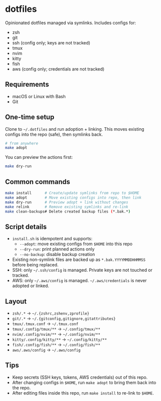 # dotfiles

Opinionated dotfiles managed via symlinks. Includes configs for:

- zsh
- git
- ssh (config only; keys are not tracked)
- tmux
- nvim
- kitty
- fish
- aws (config only; credentials are not tracked)

## Requirements

- macOS or Linux with Bash
- Git

## One-time setup

Clone to `~/.dotfiles` and run adoption + linking. This moves existing configs into the repo (safe), then symlinks back.

```bash
# from anywhere
make adopt
```

You can preview the actions first:

```bash
make dry-run
```

## Common commands

```bash
make install      # Create/update symlinks from repo to $HOME
make adopt        # Move existing configs into repo, then link
make dry-run      # Preview adopt + link without changes
make relink       # Remove existing symlinks and re-link
make clean-backups# Delete created backup files (*.bak.*)
```

## Script details

- `install.sh` is idempotent and supports:
  - `--adopt`: move existing configs from `$HOME` into this repo
  - `--dry-run`: print planned actions only
  - `--no-backup`: disable backup creation
- Existing non-symlink files are backed up as `*.bak.YYYYMMDDHHMMSS` before being replaced.
- SSH: only `~/.ssh/config` is managed. Private keys are not touched or tracked.
- AWS: only `~/.aws/config` is managed. `~/.aws/credentials` is never adopted or linked.

## Layout

- `zsh/.*` -> `~/.{zshrc,zshenv,zprofile}`
- `git/.*` -> `~/.{gitconfig,gitignore,gitattributes}`
- `tmux/.tmux.conf` -> `~/.tmux.conf`
- `tmux/.config/tmux/**` -> `~/.config/tmux/**`
- `nvim/.config/nvim/**` -> `~/.config/nvim/**`
- `kitty/.config/kitty/**` -> `~/.config/kitty/**`
- `fish/.config/fish/**` -> `~/.config/fish/**`
- `aws/.aws/config` -> `~/.aws/config`

## Tips

- Keep secrets (SSH keys, tokens, AWS credentials) out of this repo.
- After changing configs in `$HOME`, run `make adopt` to bring them back into the repo.
- After editing files inside this repo, run `make install` to re-link to `$HOME`.
